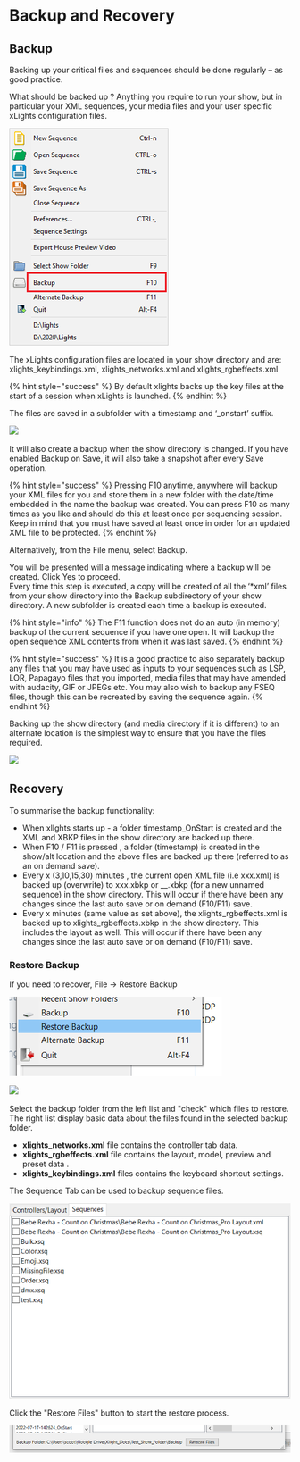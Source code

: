 # Backup and Recovery

## Backup

Backing up your critical files and sequences should be done regularly – as good practice.

What should be backed up ? Anything you require to run your show, but in particular your XML sequences, your media files and your user specific xLights configuration files.

![](<../../../.gitbook/assets/image (798).png>)

The xLights configuration files are located in your show directory and are: xlights\_keybindings.xml, xlights\_networks.xml and xlights\_rgbeffects.xml

{% hint style="success" %}
By default xlights backs up the key files at the start of a session when xLights is launched.
{% endhint %}

The files are saved in a subfolder with a timestamp and ‘\_onstart’ suffix.

![](https://lh6.googleusercontent.com/P0tdvXNAx-bdxZzzvFKB80xmizSiXI73iORJA7wYiY88Tu3l2a\_9XW02lq5NUwoPQbZDFUPhViat47g6HzENaDEIAaIuOeQQ4uokDoWMNmgwoThcl2ZZE1x-mZq4RqUgKDv2VT5n)

It will also create a backup when the show directory is changed. If you have enabled Backup on Save, it will also take a snapshot after every Save operation.

{% hint style="success" %}
Pressing F10 anytime, anywhere will backup your XML files for you and store them in a new folder with the date/time embedded in the name the backup was created. You can press F10 as many times as you like and should do this at least once per sequencing session. Keep in mind that you must have saved at least once in order for an updated XML file to be protected.
{% endhint %}

Alternatively, from the File menu, select Backup.

You will be presented will a message indicating where a backup will be created. Click Yes to proceed.\
Every time this step is executed, a copy will be created of all the ‘\*xml’ files from your show directory into the Backup subdirectory of your show directory. A new subfolder is created each time a backup is executed.

{% hint style="info" %}
The F11 function does not do an auto (in memory) backup of the current sequence if you have one open. It will backup the open sequence XML contents from when it was last saved.
{% endhint %}

{% hint style="success" %}
It is a good practice to also separately backup any files that you may have used as inputs to your sequences such as LSP, LOR, Papagayo files that you imported, media files that may have amended with audacity, GIF or JPEGs etc. You may also wish to backup any FSEQ files, though this can be recreated by saving the sequence again.
{% endhint %}

Backing up the show directory (and media directory if it is different) to an alternate location is the simplest way to ensure that you have the files required.

![](https://lh5.googleusercontent.com/01Vxfgt8wGxpwf6MizV8wsICSfvfhPBLbW-nWXoMTcuOBp1WJxalmSdYwTyz4FcObgWDLHWpXgse3FNf4Wb7WZA4-KGMaESj6RvyjfHkGfcXaURmORxrJh9nrghd0KEROcZEwPoA)

## Recovery

To summarise the backup functionality:

* When xlIghts starts up - a folder timestamp\_OnStart is created and the XML and XBKP files in the show directory are backed up there.
* When F10 / F11  is pressed , a folder (timestamp) is created  in the show/alt location and the above files are backed up there (referred to as an on demand save).
* Every x (3,10,15,30) minutes , the current open XML file (i.e xxx.xml) is backed up (overwrite) to xxx.xbkp or \_\_.xbkp (for a new unnamed sequence) in the show directory. This will occur if there have been any changes since the last auto save or on demand (F10/F11) save.
* Every x minutes (same value as set above), the xlights\_rgbeffects.xml is backed up to xlights\_rgbeffects.xbkp in the show directory. This includes the layout as well.  This will occur if there have been any changes since the last auto save or on demand (F10/F11) save.

### Restore Backup

If you need to recover, File -> Restore Backup

![](<../../../.gitbook/assets/image (691).png>)



![](../../../.gitbook/assets/2022-08-02\_00h53\_10.png)

Select the backup folder from the left list and "check" which files to restore. The right list display basic data about the files found in the selected backup folder.

* **xlights\_networks.xml** file contains the controller tab data.
* **xlights\_rgbeffects.xml** file contains the layout, model, preview and preset data .
* **xlights\_keybindings.xml** files contains the keyboard shortcut settings.

The Sequence Tab can be used to backup sequence files.

![](<../../../.gitbook/assets/image (626).png>)

Click the "Restore Files" button to start the restore process.

![](<../../../.gitbook/assets/image (644).png>)




